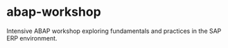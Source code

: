 # abap-workshop
 Intensive ABAP workshop exploring fundamentals and practices in the SAP ERP environment.
